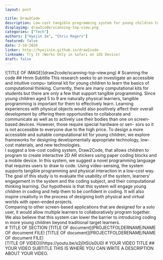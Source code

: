 ```yaml
---
layout: post

title: Draw2Code
description: Low-cost tangible programming system for young children to create 2D AR animation
displayimg: draw2code/scanning-top-view.png
categories: ["Tech"]
authors: ["Hyejin Im", "Chris Rogers"]
featured: false
date: 2-10-2020
linker: http://hyejinim.github.io/draw2code
linkname: Try It (Works Only in Safari on iOS Device)
draft: false
---
```



<!--IMAGE_TEXT_OVERLAY creates a image with a text box over it--------------------->
<div class="image_text_overlay" markdown="1">
![TITLE OF IMAGE](draw2code/scanning-top-view.png)
# Scanning the code
## Hmm Subtitle
This research seeks to an investigate an accessible and intuitive compu- tational kit for young children to learn the basics of computational thinking. Currently, there are many computational kits for students but there are only a few that support tangible programming. Since young children aged 5 to 9 are naturally physical learners, tangible programming is important for them to effectively learn. Learning experiences with physical objects would also positively affect their overall development by offering them opportunities to collaborate and communicate as well as to actively use their bodies than one on screen-based devices. However, those require special hardware or sen- sors so it is not accessible to everyone due to the high price. To design a more accessible and suitable computational kit for young children, we explore frameworks for designing developmentally appropriate technology, low-cost materials, and new technologies.
<br> I suggest a low-cost coding system, Draw2Code, that allows children to program to create interactive 2D AR stickers using paper coding blocks and a mobile device. In this system, we suggest a novel programming language that requires users to draw to code. Using video-sensing, the system supports tangible programming and physical interaction in a low-cost way.
<br> The goal of this study is to evaluate the usability of the system, learners’ engagement in the system and the coding subject, and their computational thinking learning. Our hypothesis is that this system will engage young children in coding and help them to be confident in coding. It will also inspire creativity in the process of designing both physical and virtual worlds with open-ended projects.
<br> Comparing to other screen-based applications that are designed for a solo user, it would allow multiple learners to collaboratively program together. We also believe that this system can lower the barrier to introducing coding in more young children beyond traditional target learners.
</div>

<!--document creates a grid of documentss--------------------->
<div class="document" markdown="1">
# TITLE OF SECTION
[TITLE OF document](PROJECTFOLDERNAME/NAME OF documemt FILE)
[TITLE OF document](PROJECTFOLDERENAME/NAME OF document FILE)
<!-- insert as many links here as you want to dynamically create a grid of pdfs-->
</div>

<!--VIDEO_TEXT_OVERLAY creates a video with a text box over it--------------------->
<div class="video_text_overlay" markdown="1">
[TITLE OF VIDEO](https://youtu.be/s2j0tSUs0U0)
# YOUR VIDEO TITLE
## YOUR VIDEO SUBTITLE
THIS IS WHERE YOU CAN WRITE A DESCRIPTION ABOUT YOUR VIDEO.
</div>

<!--FREE WRITE lets you write any markdown you want (include images, lists, titles, code,etc)
               If something doesn't look how you expect on the page, try adding a linebreak after it--------------------->
<div class="free_write" markdown="1">
</div>
